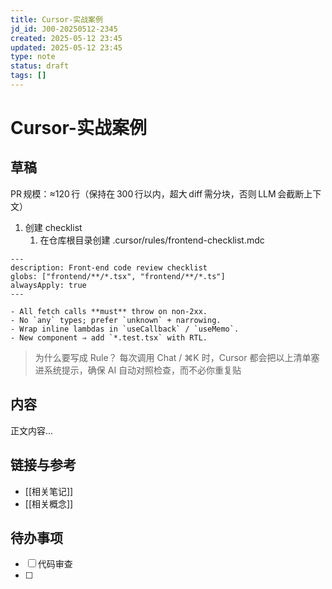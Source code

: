 ```yaml
---
title: Cursor-实战案例
jd_id: J00-20250512-2345
created: 2025-05-12 23:45
updated: 2025-05-12 23:45
type: note
status: draft
tags: []
---
```


# Cursor-实战案例

## 草稿

PR 规模：≈120 行（保持在 300 行以内，超大 diff 需分块，否则 LLM 会截断上下文） 
1. 创建 checklist
   1. 在仓库根目录创建 .cursor/rules/frontend-checklist.mdc
```
---
description: Front‑end code review checklist
globs: ["frontend/**/*.tsx", "frontend/**/*.ts"]
alwaysApply: true
---

- All fetch calls **must** throw on non‑2xx.
- No `any` types; prefer `unknown` + narrowing.
- Wrap inline lambdas in `useCallback` / `useMemo`.
- New component ⇒ add `*.test.tsx` with RTL.
```
> 为什么要写成 Rule？
> 每次调用 Chat / ⌘K 时，Cursor 都会把以上清单塞进系统提示，确保 AI 自动对照检查，而不必你重复贴


## 内容

正文内容...

## 链接与参考

- [[相关笔记]]
- [[相关概念]]

## 待办事项

- [ ] 代码审查 
- [ ] 

 

